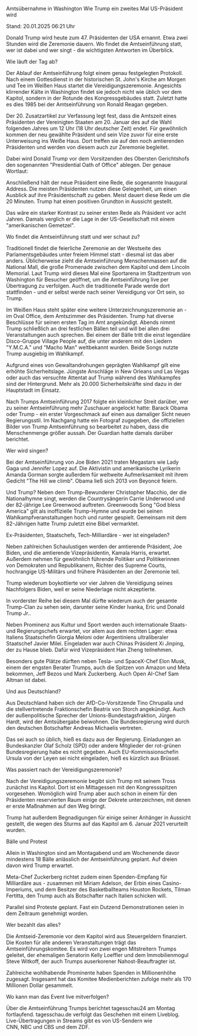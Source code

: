 
Amtsübernahme in Washington
Wie Trump ein zweites Mal US-Präsident wird


Stand: 20.01.2025 06:21 Uhr


Donald Trump wird heute zum 47. Präsidenten der USA ernannt. Etwa zwei Stunden wird die Zeremonie dauern. Wo findet die Amtseinführung statt, wer ist dabei und wer singt - die wichtigsten Antworten im Überblick.


Wie läuft der Tag ab?


Der Ablauf der Amtseinführung folgt einem genau festgelegten Protokoll. Nach einem Gottesdienst in der historischen St. John's Kirche am Morgen und Tee im Weißen Haus startet die Vereidigungszeremonie. Angesichts klirrender Kälte in Washington findet sie jedoch nicht wie üblich vor dem Kapitol, sondern in der Rotunde des Kongressgebäudes statt. Zuletzt hatte es dies 1985 bei der Amtseinführung von Ronald Reagan gegeben.


Der 20. Zusatzartikel zur Verfassung legt fest, dass die Amtszeit eines Präsidenten der Vereinigten Staaten am 20. Januar des auf die Wahl folgenden Jahres um 12 Uhr (18 Uhr deutscher Zeit) endet. Für gewöhnlich kommen der neu gewählte Präsident und sein Vize zuvor für eine erste Unterweisung ins Weiße Haus. Dort treffen sie auf den noch amtierenden Präsidenten und werden von diesem auch zur Zeremonie begleitet.


Dabei wird Donald Trump vor dem Vorsitzenden des Obersten Gerichtshofs den sogenannten "Presidential Oath of Office" ablegen. Der genaue Wortlaut:


Anschließend hält der neue Präsident eine Rede, die sogenannte Inaugural Address. Die meisten Präsidenten nutzen diese Gelegenheit, um einen Ausblick auf ihre Präsidentschaft zu geben. Meist dauert diese Rede um die 20 Minuten. Trump hat einen positiven Grundton in Aussicht gestellt.


Das wäre ein starker Kontrast zu seiner ersten Rede als Präsident vor acht Jahren. Damals verglich er die Lage in der US-Gesellschaft mit einem "amerikanischen Gemetzel".

Wo findet die Amtseinführung statt und wer schaut zu?


Traditionell findet die feierliche Zeremonie an der Westseite des Parlamentsgebäudes unter freiem Himmel statt - diesmal ist das aber anders. Üblicherweise zieht die Amtseinführung Menschenmassen auf die National Mall, die große Promenade zwischen dem Kapitol und dem Lincoln Memorial. Laut Trump wird dieses Mal eine Sportarena im Stadtzentrum von Washington für Besucher geöffnet, um die Amtseinführung live per Übertragung zu verfolgen. Auch die traditionelle Parade werde dort stattfinden - und er selbst werde nach seiner Vereidigung vor Ort sein, so Trump. 


Im Weißen Haus steht später eine weitere Unterzeichnungszeremonie an - im Oval Office, dem Amtszimmer des Präsidenten. Trump hat diverse Beschlüsse für seinen ersten Tag im Amt angekündigt. Abends nimmt Trump schließlich an drei festlichen Bällen teil und will bei allen drei Veranstaltungen auch sprechen. Bei einem der Bälle tritt die einst legendäre Disco-Gruppe Village People auf, die unter anderem mit den Liedern "Y.M.C.A." und "Macho Man" weltbekannt wurden. Beide Songs nutzte Trump ausgiebig im Wahlkampf.


Aufgrund eines von Gewaltandrohungen geprägten Wahlkampf gilt eine erhöhte Sicherheitslage. Jüngste Anschläge in New Orleans und Las Vegas oder auch das versuchte Attentat auf Trump während des Wahlkampfes sind der Hintergrund. Mehr als 20.000 Sicherheitskräfte sind dazu in der Hauptstadt im Einsatz.


Nach Trumps Amtseinführung 2017 folgte ein kleinlicher Streit darüber, wer zu seiner Amtseinführung mehr Zuschauer angelockt hatte: Barack Obama oder Trump - ein erster Vorgeschmack auf einen aus damaliger Sicht neuen Regierungsstil. Im Nachgang hatte ein Fotograf zugegeben, die offiziellen Bilder von Trump Amtseinführung so bearbeitet zu haben, dass die Menschenmenge größer aussah. Der Guardian hatte damals darüber berichtet.

Wer wird singen?


Bei der Amtseinführung von Joe Biden 2021 traten Megastars wie Lady Gaga und Jennifer Lopez auf. Die Aktivistin und amerikanische Lyrikerin Amanda Gorman sorgte außerdem für weltweite Aufmerksamkeit mit ihrem Gedicht "The Hill we climb". Obama ließ sich 2013 von Beyoncé feiern.


Und Trump? Neben dem Trump-Bewunderer Christopher Macchio, der die Nationalhymne singt, werden die Countrysängerin Carrie Underwood und der 82-jährige Lee Greenwood auftreten. Greenwoods Song "God bless America" gilt als inoffizielle Trump-Hymne und wurde bei seinen Wahlkampfveranstaltungen hoch und runter gespielt. Gemeinsam mit dem 82-Jährigen hatte Trump zuletzt eine Bibel vermarktet. 

Ex-Präsidenten, Staatschefs, Tech-Milliardäre - wer ist eingeladen?


Neben zahlreichen Schaulustigen werden der amtierende Präsident, Joe Biden, und die amtierende Vizepräsidentin, Kamala Harris, erwartet. Außerdem nehmen für gewöhnlich führende Politiker und Politikerinnen von Demokraten und Republikanern, Richter des Supreme Courts, hochrangige US-Militärs und frühere Präsidenten an der Zeremonie teil.


Trump wiederum boykottierte vor vier Jahren die Vereidigung seines Nachfolgers Biden, weil er seine Niederlage nicht akzeptierte.


In vorderster Reihe bei diesem Mal dürfte wiederum auch der gesamte Trump-Clan zu sehen sein, darunter seine Kinder Ivanka, Eric und Donald Trump Jr..


Neben Prominenz aus Kultur und Sport werden auch internationale Staats- und Regierungschefs erwartet, vor allem aus dem rechten Lager: etwa Italiens Staatschefin Giorgia Meloni oder Argentiniens ultraliberaler Staatschef Javier Milei. Eingeladen war auch Chinas Präsident Xi Jinping, der zu Hause blieb. Dafür wird Vizepräsident Han Zheng teilnehmen.


Besonders gute Plätze dürften neben Tesla- und SpaceX-Chef Elon Musk, einem der engsten Berater Trumps, auch die Spitzen von Amazon und Meta bekommen, Jeff Bezos und Mark Zuckerberg. Auch Open AI-Chef Sam Altman ist dabei.

Und aus Deutschland?


Aus Deutschland haben sich der AfD-Co-Vorsitzende Tino Chrupalla und die stellvertretende Fraktionschefin Beatrix von Storch angekündigt. Auch der außenpolitische Sprecher der Unions-Bundestagsfraktion, Jürgen Hardt, wird der Amtsübergabe beiwohnen. Die Bundesregierung wird durch den deutschen Botschafter Andreas Michaelis vertreten.


Das sei auch so üblich, hieß es dazu aus der Regierung. Einladungen an Bundeskanzler Olaf Scholz (SPD) oder andere Mitglieder der rot-grünen Bundesregierung habe es nicht gegeben. Auch EU-Kommissionschefin Ursula von der Leyen sei nicht eingeladen, hieß es kürzlich aus Brüssel.

Was passiert nach der Vereidigungszeremonie?


Nach der Vereidigungszeremonie begibt sich Trump mit seinem Tross zunächst ins Kapitol. Dort ist ein Mittagessen mit den Kongressspitzen vorgesehen. Womöglich wird Trump aber auch schon in einem für den Präsidenten reservierten Raum einige der Dekrete unterzeichnen, mit denen er erste Maßnahmen auf den Weg bringt.


Trump hat außerdem Begnadigungen für einige seiner Anhänger in Aussicht gestellt, die wegen des Sturms auf das Kapitol am 6. Januar 2021 verurteilt wurden.

Bälle und Protest


Allein in Washington sind am Montagabend und am Wochenende davor mindestens 18 Bälle anlässlich der Amtseinführung geplant. Auf dreien davon wird Trump erwartet.


Meta-Chef Zuckerberg richtet zudem einen Spenden-Empfang für Milliardäre aus - zusammen mit Miriam Adelson, der Erbin eines Casino-Imperiums, und dem Besitzer des Basketballteams Houston Rockets, Tilman Fertitta, den Trump auch als Botschafter nach Italien schicken will.


Parallel sind Proteste geplant. Fast ein Dutzend Demonstrationen seien in dem Zeitraum genehmigt worden.

Wer bezahlt das alles?


Die Amtseid-Zeremonie vor dem Kapitol wird aus Steuergeldern finanziert. Die Kosten für alle anderen Veranstaltungen trägt das Amtseinführungskomitee. Es wird von zwei engen Mitstreitern Trumps geleitet, der ehemaligen Senatorin Kelly Loeffler und dem Immobilienmogul Steve Witkoff, der auch Trumps auserkorener Nahost-Beauftragter ist.


Zahlreiche wohlhabende Prominente haben Spenden in Millionenhöhe zugesagt. Insgesamt hat das Komitee Medienberichten zufolge mehr als 170 Millionen Dollar gesammelt.

Wo kann man das Event live mitverfolgen?


Über die Amtseinführung Trumps berichtet tagesschau24 am Montag fortlaufend. tagesschau.de verfolgt das Geschehen mit einem Liveblog. Live-Übertragungen in Streams gibt es von US-Sendern wie CNN, NBC und CBS und dem ZDF.





